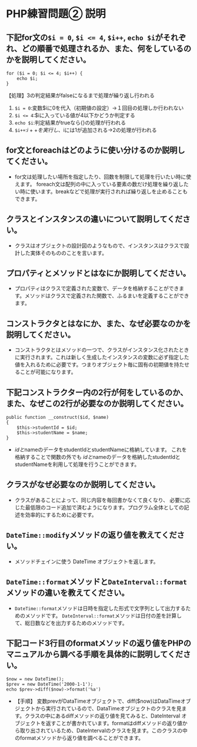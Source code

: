 # PHP練習問題② 説明

## 下記for文の`$i = 0`, `$i <= 4`, `$i++`, `echo $i`がそれぞれ、どの順番で処理されるか、また、何をしているのかを説明してください。

```
for ($i = 0; $i <= 4; $i++) {
    echo $i;
}
```
【処理】3の判定結果がfalseになるまで処理が繰り返し行われる
1. `$i = 0`:変数$iに0を代入（初期値の設定）→１回目の処理しか行われない
2. `$i <= 4`:$iに入っている値が4以下かどうか判定する
3. `echo $i`:判定結果がtrueなら{}の処理が行われる
4. `$i++`:$i++を実行し、$iには1が追加される→2の処理が行われる

## for文とforeachはどのように使い分けるのか説明してください。
- for文は処理したい場所を指定したり、回数を制限して処理を行いたい時に使えます。
foreach文は配列の中に入っている要素の数だけ処理を繰り返したい時に使います。breakなどで処理が実行されれば繰り返しを止めることもできます。

## クラスとインスタンスの違いについて説明してください。
- クラスはオブジェクトの設計図のようなもので、インスタンスはクラスで設計した実体そのもののことを言います。

## プロパティとメソッドとはなにか説明してください。
- プロパティはクラスで定義された変数で、データを格納することができます。メソッドはクラスで定義された関数で、ふるまいを定義することができます。

## コンストラクタとはなにか、また、なぜ必要なのかを説明してください。
- コンストラクタとはメソッドの一つで、クラスがインスタンス化されたときに実行されます。これは新しく生成したインスタンスの変数に必ず指定した値を入れるために必要です。つまりオブジェクト毎に固有の初期値を持たせることが可能になります。

## 下記コンストラクター内の2行が何をしているのか、また、なぜこの2行が必要なのか説明してください。
```
public function __construct($id, $name)
{
    $this->studentId = $id;
    $this->studentName = $name;
}
```
- $idと$nameのデータをstudentIdとstudentNameに格納しています。
これを格納することで関数の外でも $idと$nameのデータを格納したstudentIdとstudentNameを利用して処理を行うことができます。

## クラスがなぜ必要なのか説明してください。
- クラスがあることによって、同じ内容を毎回書かなくて良くなり、
必要に応じた最低限のコード追加で済むようになります。プログラム全体としての記述を効率的にするために必要です。
## `DateTime::modify`メソッドの返り値を教えてください。
- メソッドチェインに使う DateTime オブジェクトを返します。

## `DateTime::format`メソッドと`DateInterval::format`メソッドの違いを教えてください。
- `DateTime::format`メソッドは日時を指定した形式で文字列として出力するためのメソッドです。
`DateInterval::format`メソッドは日付の差を計算して、総日数などを出力するためのメソッドです。


## 下記コード3行目のformatメソッドの返り値をPHPのマニュアルから調べる手順を具体的に説明してください。
```
$now = new DateTime();
$prev = new DateTime('2000-1-1');
echo $prev->diff($now)->format('%a')
```

- 【手順】
変数prevがDataTimeオブジェクトで、diff($now)はDataTimeオブジェクトから実行されているので、DataTimeオブジェクトのクラスを見ます。クラスの中にあるdiffメソッドの返り値を見てみると、DateInterval オブジェクトを返すことが書かれています。formatはdiffメソッドの返り値から取り出されているため、DateIntervalのクラスを見ます。このクラスの中のformatメソッドから返り値を調べることができます。

